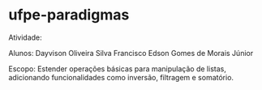 # ufpe-paradigmas

Atividade:

Alunos: 
Dayvison Oliveira Silva
Francisco Edson Gomes de Morais Júnior

Escopo:
Estender operações básicas para manipulação de listas, adicionando funcionalidades como inversão, filtragem e somatório.
